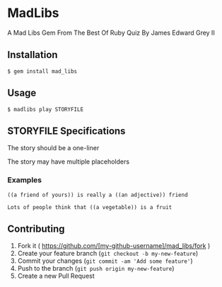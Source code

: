 # MadLibs

A Mad Libs Gem From The Best Of Ruby Quiz By James Edward Grey II

## Installation

`$ gem install mad_libs`

## Usage

`$ madlibs play STORYFILE`

## STORYFILE Specifications
  
The story should be a one-liner

The story may have multiple placeholders

### Examples

`((a friend of yours)) is really a ((an adjective)) friend` 

`Lots of people think that ((a vegetable)) is a fruit`

## Contributing

1. Fork it ( https://github.com/[my-github-username]/mad_libs/fork )
2. Create your feature branch (`git checkout -b my-new-feature`)
3. Commit your changes (`git commit -am 'Add some feature'`)
4. Push to the branch (`git push origin my-new-feature`)
5. Create a new Pull Request
